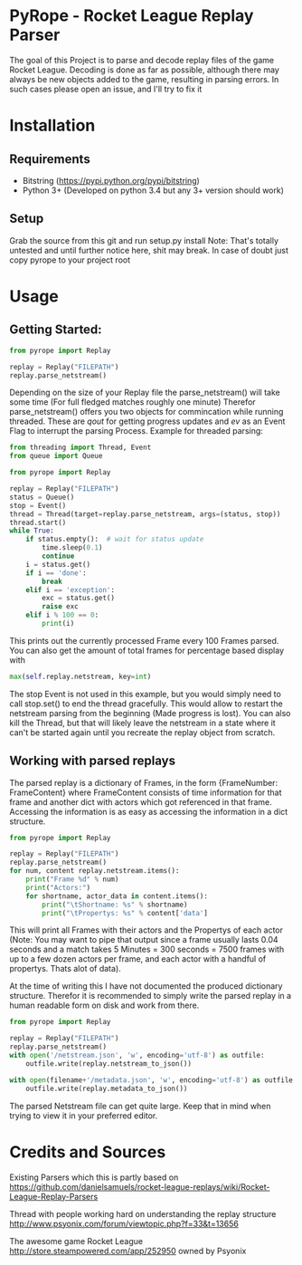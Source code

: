 # PyRope - Rocket League Replay Parser
The goal of this Project is to parse and decode replay files of the game Rocket League.
Decoding is done as far as possible, although there may always be new objects added to the game, resulting in parsing errors. In such cases please open an issue, and I'll try to fix it

# Installation

## Requirements
* Bitstring (https://pypi.python.org/pypi/bitstring)
* Python 3+ (Developed on python 3.4 but any 3+ version should work)

## Setup
Grab the source from this git and run
setup.py install 
Note: That's totally untested and until further notice here, shit may break. In case of doubt just copy pyrope to your project root

# Usage

## Getting Started:
```python
from pyrope import Replay

replay = Replay("FILEPATH")
replay.parse_netstream()
```
Depending on the size of your Replay file the parse_netstream() will take some time (For full fledged matches roughly one minute)
Therefor parse_netstream() offers you two objects for commincation while running threaded. These are *qout* for getting progress updates and *ev* as an Event Flag to interrupt the parsing Process. Example for threaded parsing:
```python
from threading import Thread, Event
from queue import Queue

from pyrope import Replay

replay = Replay("FILEPATH")
status = Queue()
stop = Event()
thread = Thread(target=replay.parse_netstream, args=(status, stop))
thread.start()
while True:
    if status.empty():  # wait for status update
        time.sleep(0.1)
        continue
    i = status.get()
    if i == 'done':
        break
    elif i == 'exception':
        exc = status.get()
        raise exc
    elif i % 100 == 0:
        print(i)
```
This prints out the currently processed Frame every 100 Frames parsed. You can also get the amount of total frames for percentage based display with
```python
max(self.replay.netstream, key=int)
```

The stop Event is not used in this example, but you would simply need to call stop.set() to end the thread gracefully. This would allow to restart the netstream parsing from the beginning (Made progress is lost). You can also kill the Thread, but that will likely leave the netstream in a state where it can't be started again until you recreate the replay object from scratch.


## Working with parsed replays
The parsed replay is a dictionary of Frames, in the form {FrameNumber: FrameContent} where FrameContent consists of time information for that frame and another dict with actors which got referenced in that frame. Accessing the information is as easy as accessing the information in a dict structure.
```python
from pyrope import Replay

replay = Replay("FILEPATH")
replay.parse_netstream()
for num, content replay.netstream.items():
    print("Frame %d" % num)
    print("Actors:")
    for shortname, actor_data in content.items():
        print("\tShortname: %s" % shortname)
        print("\tPropertys: %s" % content['data']
```
This will print all Frames with their actors and the Propertys of each actor (Note: You may want to pipe that output since a frame usually lasts 0.04 seconds and a match takes 5 Minutes = 300 seconds = 7500 frames with up to a few dozen actors per frame, and each actor with a handful of propertys. Thats alot of data).

At the time of writing this I have not documented the produced dictionary structure. Therefor it is recommended to simply write the parsed replay in a human readable form on disk and work from there.
```python
from pyrope import Replay

replay = Replay("FILEPATH")
replay.parse_netstream()
with open('/netstream.json', 'w', encoding='utf-8') as outfile:
    outfile.write(replay.netstream_to_json())

with open(filename+'/metadata.json', 'w', encoding='utf-8') as outfile:
    outfile.write(replay.metadata_to_json())
```
The parsed Netstream file can get quite large. Keep that in mind when trying to view it in your preferred editor.

# Credits and Sources
Existing Parsers which this is partly based on https://github.com/danielsamuels/rocket-league-replays/wiki/Rocket-League-Replay-Parsers

Thread with people working hard on understanding the replay structure http://www.psyonix.com/forum/viewtopic.php?f=33&t=13656

The awesome game Rocket League http://store.steampowered.com/app/252950 owned by Psyonix
